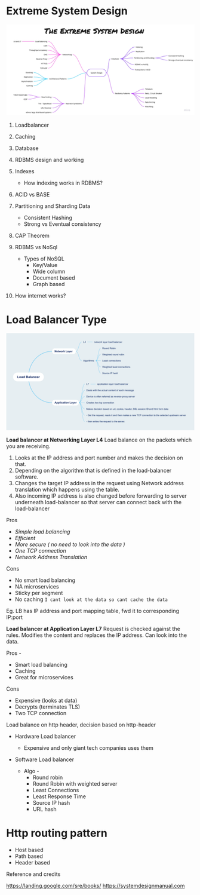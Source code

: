 
# Extreme System Design

![alt text](https://github.com/JITES/ExtremeSystemDesign/blob/master/sys-design.jpg)

 1. Loadbalancer
 2. Caching
 
 3. Database
 4. RDBMS design and working
 5. Indexes
    * How indexing works in RDBMS?
 6. ACID vs BASE
 7. Partitioning and Sharding Data
    * Consistent Hashing
    * Strong vs Eventual consistency 
 8. CAP Theorem 
 9. RDBMS vs NoSql
    * Types of NoSQL
      * Key/Value
      * Wide column
      * Document based
      * Graph based
 10. How internet works?
   
# Load Balancer Type

![alt text](https://github.com/JITES/ExtremeSystemDesign/blob/master/LBMindMap.png)


**Load balancer at Networking Layer L4**
Load balance on the packets which you are receiving.

 1. Looks at the IP address and port number and makes the decision on that.
 2. Depending on the algorithm that is defined in the load-balancer software.
 3. Changes the target IP address in the request using Network address translation which happens using the table.
 4. Also incoming IP address is also changed before forwarding to server underneath load-balancer so that server can connect back with the load-balancer 

Pros
 - _Simple load balancing_
 - _Efficient_
 - _More secure ( no need to look into the data )_
 - _One TCP connection_
 - _Network Address Translation_

Cons
 - No smart load balancing
 - NA microservices
 - Sticky per segment
 - No caching `I cant look at the data so cant cache the data`

Eg. LB has IP address and port mapping table, fwd it to corresponding IP:port

**Load balancer at Application Layer L7**
Request is checked against the rules.
Modifies the content and replaces the IP address.
Can look into the data.

Pros -
 - Smart load balancing
 - Caching
 - Great for microservices

Cons
 - Expensive (looks at data)
 - Decrypts (terminates TLS)
 - Two TCP connection

Load balance on http header, decision based on http-header

* Hardware Load balancer
	* Expensive and only giant tech companies uses them 

* Software Load balancer
	 * Algo -
		 * Round robin
		 * Round Robin with weighted server
		 * Least Connections
		 * Least Response Time
		 * Source IP hash
		 * URL hash

# Http routing pattern

 - Host based
 - Path based
 - Header based
 
 
Reference and credits

https://landing.google.com/sre/books/
https://systemdesignmanual.com
